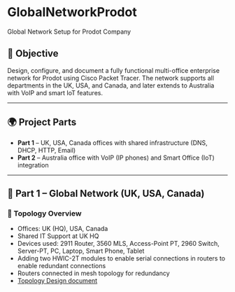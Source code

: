 # GlobalNetworkProdot
Global Network Setup for Prodot Company

## 🧠 Objective
Design, configure, and document a fully functional multi-office enterprise network for Prodot using Cisco Packet Tracer. The network supports all departments in the UK, USA, and Canada, and later extends to Australia with VoIP and smart IoT features.

---
## 🌍 Project Parts

- **Part 1** – UK, USA, Canada offices with shared infrastructure (DNS, DHCP, HTTP, Email)
- **Part 2** – Australia office with VoIP (IP phones) and Smart Office (IoT) integration

---
## 📍 Part 1 – Global Network (UK, USA, Canada)

### 📡 Topology Overview
- Offices: UK (HQ), USA, Canada
- Shared IT Support at UK HQ
- Devices used: 2911 Router, 3560 MLS, Access-Point PT, 2960 Switch, Server-PT, PC, Laptop, Smart Phone, Tablet
- Adding two HWIC-2T modules to enable serial connections in routers to enable redundant connections
- Routers connected in mesh topology for redundancy
- [Topology Design document](https://github.com/ManpreetKaurSidhu/GlobalNetworkProdot/blob/main/Topology%20Design.docx)
